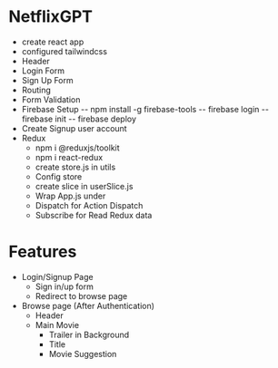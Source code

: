 # NetflixGPT

- create react app
- configured tailwindcss
- Header
- Login Form
- Sign Up Form
- Routing
- Form Validation
- Firebase Setup
    -- npm install -g firebase-tools
    -- firebase login
    -- firebase init
    -- firebase deploy
- Create Signup user account 
- Redux 
    - npm i @reduxjs/toolkit
    - npm i react-redux
    - create store.js in utils
    - Config store
    - create slice in userSlice.js
    - Wrap App.js under <Provider>
    - Dispatch for Action Dispatch
    - Subscribe for Read Redux data
    

# Features

- Login/Signup Page
    - Sign in/up form
    - Redirect to browse page
- Browse page (After Authentication)
    - Header
    - Main Movie
        - Trailer in Background
        - Title 
        - Movie Suggestion